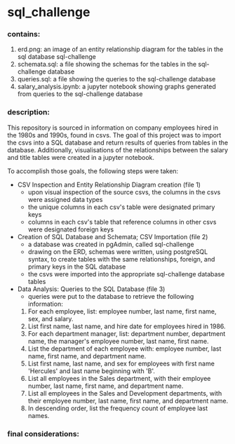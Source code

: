# sql_challenge

### contains:
1. erd.png: an image of an entity relationship diagram for the tables in the sql database sql-challenge
2. schemata.sql: a file showing the schemas for the tables in the sql-challenge database
3. queries.sql: a file showing the queries to the sql-challenge database
4. salary_analysis.ipynb: a jupyter notebook showing graphs generated from queries to the sql-challenge database

### description: 
This repository is sourced in information on company employees hired in the 1980s and 1990s, found in csvs. The goal of this project was to import the csvs into a SQL database and return results of queries from tables in the database. Additionally, visualisations of the relationships between the salary and title tables were created in a jupyter notebook. 

To accomplish those goals, the following steps were taken:
* CSV Inspection and Entity Relationship Diagram creation (file 1)
    - upon visual inspection of the source csvs, the columns in the csvs were assigned data types
    - the unique columns in each csv's table were designated primary keys
    - columns in each csv's table that reference columns in other csvs were designated foreign keys 
* Creation of SQL Database and Schemata; CSV Importation (file 2) 
    - a database was created in pgAdmin, called sql-challenge
    - drawing on the ERD, schemas were written, using postgreSQL syntax, to create tables with the same relationships, foreign, and primary keys in the SQL database
    - the csvs were imported into the appropriate sql-challenge database tables
* Data Analysis: Queries to the SQL Database (file 3)
    - queries were put to the database to retrieve the following information:
    1. For each employee, list: employee number, last name, first name, sex, and salary.
    2. List first name, last name, and hire date for employees hired in 1986.
    3. For each department manager, list: department number, department name, the manager's employee number, last name, first name.
    4. List the department of each employee with: employee number, last name, first name, and department name.
    5. List first name, last name, and sex for employees with first name  'Hercules' and last name beginning with 'B'.
    6. List all employees in the Sales department, with their employee number, last name, first name, and department name.
    7. List all employees in the Sales and Development departments, with their employee number, last name, first name, and department name.
    8. In descending order, list the frequency count of employee last names.
    


### final considerations:


